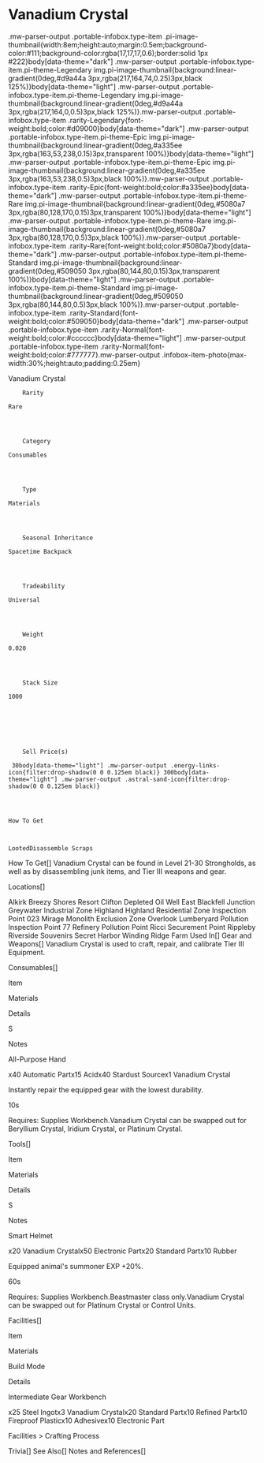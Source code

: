 # Vanadium Crystal

.mw-parser-output .portable-infobox.type-item .pi-image-thumbnail{width:8em;height:auto;margin:0.5em;background-color:#111;background-color:rgba(17,17,17,0.6);border:solid 1px #222}body[data-theme="dark"] .mw-parser-output .portable-infobox.type-item.pi-theme-Legendary img.pi-image-thumbnail{background:linear-gradient(0deg,#d9a44a 3px,rgba(217,164,74,0.25)3px,black 125%)}body[data-theme="light"] .mw-parser-output .portable-infobox.type-item.pi-theme-Legendary img.pi-image-thumbnail{background:linear-gradient(0deg,#d9a44a 3px,rgba(217,164,0,0.5)3px,black 125%)}.mw-parser-output .portable-infobox.type-item .rarity-Legendary{font-weight:bold;color:#d09000}body[data-theme="dark"] .mw-parser-output .portable-infobox.type-item.pi-theme-Epic img.pi-image-thumbnail{background:linear-gradient(0deg,#a335ee 3px,rgba(163,53,238,0.15)3px,transparent 100%)}body[data-theme="light"] .mw-parser-output .portable-infobox.type-item.pi-theme-Epic img.pi-image-thumbnail{background:linear-gradient(0deg,#a335ee 3px,rgba(163,53,238,0.5)3px,black 100%)}.mw-parser-output .portable-infobox.type-item .rarity-Epic{font-weight:bold;color:#a335ee}body[data-theme="dark"] .mw-parser-output .portable-infobox.type-item.pi-theme-Rare img.pi-image-thumbnail{background:linear-gradient(0deg,#5080a7 3px,rgba(80,128,170,0.15)3px,transparent 100%)}body[data-theme="light"] .mw-parser-output .portable-infobox.type-item.pi-theme-Rare img.pi-image-thumbnail{background:linear-gradient(0deg,#5080a7 3px,rgba(80,128,170,0.5)3px,black 100%)}.mw-parser-output .portable-infobox.type-item .rarity-Rare{font-weight:bold;color:#5080a7}body[data-theme="dark"] .mw-parser-output .portable-infobox.type-item.pi-theme-Standard img.pi-image-thumbnail{background:linear-gradient(0deg,#509050 3px,rgba(80,144,80,0.15)3px,transparent 100%)}body[data-theme="light"] .mw-parser-output .portable-infobox.type-item.pi-theme-Standard img.pi-image-thumbnail{background:linear-gradient(0deg,#509050 3px,rgba(80,144,80,0.5)3px,black 100%)}.mw-parser-output .portable-infobox.type-item .rarity-Standard{font-weight:bold;color:#509050}body[data-theme="dark"] .mw-parser-output .portable-infobox.type-item .rarity-Normal{font-weight:bold;color:#cccccc}body[data-theme="light"] .mw-parser-output .portable-infobox.type-item .rarity-Normal{font-weight:bold;color:#777777}.mw-parser-output .infobox-item-photo{max-width:30%;height:auto;padding:0.25em}

Vanadium Crystal

	

	
		Rarity
	
	Rare



	
		Category
	
	Consumables



	
		Type
	
	Materials



	
		Seasonal Inheritance
	
	Spacetime Backpack



	
		Tradeability
	
	Universal



	
		Weight
	
	0.020



	
		Stack Size
	
	1000




	

	
		Sell Price(s)
	
	 30body[data-theme="light"] .mw-parser-output .energy-links-icon{filter:drop-shadow(0 0 0.125em black)} 300body[data-theme="light"] .mw-parser-output .astral-sand-icon{filter:drop-shadow(0 0 0.125em black)}




	How To Get


	
	LootedDisassemble Scraps






How To Get[]
Vanadium Crystal can be found in Level 21-30 Strongholds, as well as by disassembling junk items, and Tier III weapons and gear.

Locations[]

Alkirk
Breezy Shores Resort
Clifton
Depleted Oil Well
East Blackfell Junction
Greywater Industrial Zone
Highland
Highland Residential Zone
Inspection Point 023
Mirage Monolith Exclusion Zone
Overlook Lumberyard
Pollution Inspection Point 77
Refinery Pollution Point
Ricci Securement Point
Rippleby
Riverside Souvenirs
Secret Harbor
Winding Ridge Farm
Used In[]
Gear and Weapons[]
Vanadium Crystal is used to craft, repair, and calibrate Tier III Equipment.

Consumables[]


Item

Materials

Details

S

Notes


All-Purpose Hand

x40 Automatic Partx15 Acidx40 Stardust Sourcex1 Vanadium Crystal

Instantly repair the equipped gear with the lowest durability.

10s

Requires: Supplies Workbench.Vanadium Crystal can be swapped out for Beryllium Crystal, Iridium Crystal, or Platinum Crystal.

Tools[]


Item

Materials

Details

S

Notes


Smart Helmet

x20 Vanadium Crystalx50 Electronic Partx20 Standard Partx10 Rubber

Equipped animal's summoner EXP +20%.

60s

Requires: Supplies Workbench.Beastmaster class only.Vanadium Crystal can be swapped out for Platinum Crystal or Control Units.

Facilities[]


Item

Materials

Build Mode

Details


Intermediate Gear Workbench

x25 Steel Ingotx3 Vanadium Crystalx20 Standard Partx10 Refined Partx10 Fireproof Plasticx10 Adhesivex10 Electronic Part

Facilities &gt; Crafting Process




Trivia[]
See Also[]
Notes and References[]
